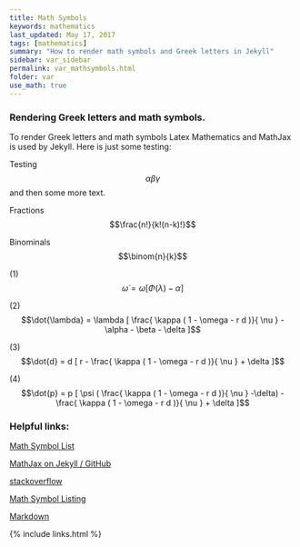 ```yaml
---
title: Math Symbols 
keywords: mathematics
last_updated: May 17, 2017
tags: [mathematics]
summary: "How to render math symbols and Greek letters in Jekyll"
sidebar: var_sidebar
permalink: var_mathsymbols.html
folder: var
use_math: true
---
```


### Rendering Greek letters and math symbols.

To render Greek letters and math symbols Latex Mathematics and MathJax is used
by Jekyll. Here is just some testing:


Testing $$\alpha \beta \gamma$$ and then some more text.


Fractions $$\frac{n!}{k!(n-k)!}$$


Binominals $$\binom{n}{k}$$

(1) $$\dot{\omega} = \omega [ \Phi (\lambda) - \alpha ]$$


(2) $$\dot{\lambda} = \lambda [ \frac{ \kappa ( 1 - \omega - r d )}{ \nu } - \alpha - \beta - \delta ]$$


(3) $$\dot{d} = d [ r - \frac{ \kappa ( 1 - \omega - r d )}{ \nu } + \delta ]$$


(4) $$\dot{p} = p [ \psi ( \frac{ \kappa ( 1 - \omega - r d )}{ \nu } -\delta) - \frac{ \kappa ( 1 - \omega - r d )}{ \nu } + \delta ]$$


### Helpful links:

[Math Symbol List](https://en.wikibooks.org/wiki/LaTeX/Mathematics#List_of_Mathematical_Symbols)


[MathJax on Jekyll / GitHub](http://haixing-hu.github.io/programming/2013/09/20/how-to-use-mathjax-in-jekyll-generated-github-pages/)


[stackoverflow](https://stackoverflow.com/questions/10987992/using-mathjax-with-jekyll)


[Math Symbol Listing](http://csrgxtu.github.io/2015/03/20/Writing-Mathematic-Fomulars-in-Markdown/)


[Markdown](https://github.com/adam-p/markdown-here/wiki/Markdown-Cheatsheet)

{% include links.html %}


